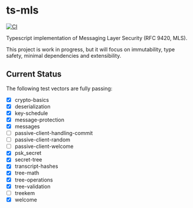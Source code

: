 # ts-mls

[![CI](https://github.com/LukaJCB/ts-mls/actions/workflows/ci.yml/badge.svg)](https://github.com/LukaJCB/ts-mls/actions/workflows/ci.yml)

Typescript implementation of Messaging Layer Security (RFC 9420, MLS).

This project is work in progress, but it will focus on immutability, type safety, minimal dependencies and extensibility.

## Current Status

The following test vectors are fully passing:

- [x] crypto-basics
- [x] deserialization
- [x] key-schedule
- [x] message-protection
- [x] messages
- [ ] passive-client-handling-commit
- [ ] passive-client-random
- [ ] passive-client-welcome
- [x] psk_secret
- [x] secret-tree
- [x] transcript-hashes
- [x] tree-math
- [x] tree-operations
- [x] tree-validation
- [ ] treekem
- [x] welcome
